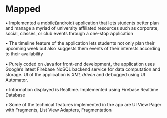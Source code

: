 # Mapped

• Implemented a mobile(android) application that lets students better plan and manage a myriad of university affiliated resources such as corporate, social, classes, or club events through a one-stop application

• The timeline feature of the application lets students not only plan their upcoming week but also suggests them events of their interests according to their availability

• Purely coded on Java for front-end development, the application uses Google’s latest Firebase
NoSQL backend service for data computation and storage. UI of the application is *XML driven* and
debugged using UI Automator.

• Information displayed is Realtime. Implemented using Firebase Realtime Database

• Some of the technical features implemented in the app are UI View Pager with Fragments, List
View Adapters, Fragmentation


